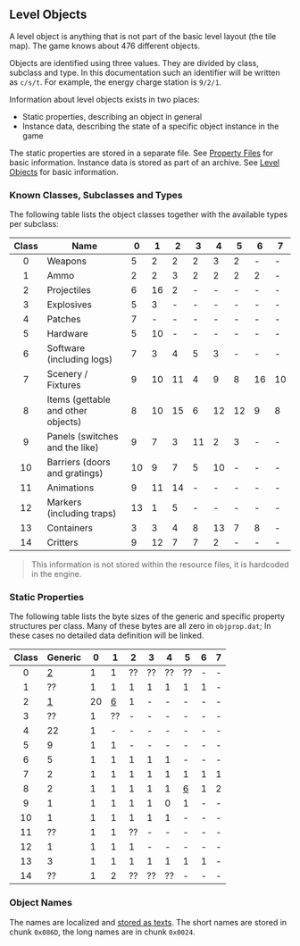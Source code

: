 ## Level Objects

A level object is anything that is not part of the basic level layout (the tile map). The game knows about 476 different objects.

Objects are identified using three values. They are divided by class, subclass and type. In this documentation such an identifier will be written as ```c/s/t```. For example, the energy charge station is ```9/2/1```.

Information about level objects exists in two places:
* Static properties, describing an object in general
* Instance data, describing the state of a specific object instance in the game

The static properties are stored in a separate file. See [Property Files](../fileFormat/PropertyFiles.md) for basic information.
Instance data is stored as part of an archive. See [Level Objects](../archives/levelObjects.md) for basic information.

### Known Classes, Subclasses and Types

The following table lists the object classes together with the available types per subclass:

| Class | Name                               | 0  | 1  | 2  | 3  | 4  | 5  | 6  | 7  |
|:-----:|------------------------------------|----|----|----|----|----|----|----|----|
|   0   | Weapons                            | 5  | 2  | 2  | 2  | 3  | 2  | -  | -  |
|   1   | Ammo                               | 2  | 2  | 3  | 2  | 2  | 2  | 2  | -  |
|   2   | Projectiles                        | 6  | 16 | 2  | -  | -  | -  | -  | -  |
|   3   | Explosives                         | 5  | 3  | -  | -  | -  | -  | -  | -  |
|   4   | Patches                            | 7  | -  | -  | -  | -  | -  | -  | -  |
|   5   | Hardware                           | 5  | 10 | -  | -  | -  | -  | -  | -  |
|   6   | Software (including logs)          | 7  | 3  | 4  | 5  | 3  | -  | -  | -  |
|   7   | Scenery / Fixtures                 | 9  | 10 | 11 | 4  | 9  | 8  | 16 | 10 |
|   8   | Items (gettable and other objects) | 8  | 10 | 15 | 6  | 12 | 12 | 9  | 8  |
|   9   | Panels (switches and the like)     | 9  | 7  | 3  | 11 | 2  | 3  | -  | -  |
|   10  | Barriers (doors and gratings)      | 10 | 9  | 7  | 5  | 10 | -  | -  | -  |
|   11  | Animations                         | 9  | 11 | 14 | -  | -  | -  | -  | -  |
|   12  | Markers (including traps)          | 13 | 1  | 5  | -  | -  | -  | -  | -  |
|   13  | Containers                         | 3  | 3  | 4  | 8  | 13 | 7  | 8  | -  |
|   14  | Critters                           | 9  | 12 | 7  | 7  | 2  | -  | -  | -  |

> This information is not stored within the resource files, it is hardcoded in the engine.


### Static Properties

The following table lists the byte sizes of the generic and specific property structures per class.
Many of these bytes are all zero in ```objprop.dat```; In these cases no detailed data definition will be linked.

| Class | Generic                                     | 0  | 1        | 2  | 3  | 4  | 5        | 6  | 7  |
|:-----:|---------------------------------------------|----|----------|----|----|----|----------|----|----|
|   0   | [2](00_Weapons/weaponProperties.md)         | 1  | 1        | ?? | ?? | ?? | ??       | -  | -  |
|   1   | ??                                          | 1  | 1        | 1  | 1  | 1  | 1        | 1  | -  |
|   2   | [1](02_Projectiles/projectileProperties.md) | 20 | [6][2/1] | 1  | -  | -  | -        | -  | -  |
|   3   | ??                                          | 1  | ??       | -  | -  | -  | -        | -  | -  |
|   4   | 22                                          | 1  | -        | -  | -  | -  | -        | -  | -  |
|   5   | 9                                           | 1  | 1        | -  | -  | -  | -        | -  | -  |
|   6   | 5                                           | 1  | 1        | 1  | 1  | 1  | -        | -  | -  |
|   7   | 2                                           | 1  | 1        | 1  | 1  | 1  | 1        | 1  | 1  |
|   8   | 2                                           | 1  | 1        | 1  | 1  | 1  | [6][8/5] | 1  | 2  |
|   9   | 1                                           | 1  | 1        | 1  | 1  | 0  | 1        | -  | -  |
|   10  | 1                                           | 1  | 1        | 1  | 1  | 1  | -        | -  | -  |
|   11  | ??                                          | 1  | 1        | ?? | -  | -  | -        | -  | -  |
|   12  | 1                                           | 1  | 1        | 1  | -  | -  | -        | -  | -  |
|   13  | 3                                           | 1  | 1        | 1  | 1  | 1  | 1        | 1  | -  |
|   14  | ??                                          | 1  | 2        | ?? | ?? | ?? | -        | -  | -  |

[2/1]: 02_Projectiles/projectileProperties.md#specific-1-properties
[8/5]: 08_Items/itemProperties.md#cyberspace-items-specific-properties


### Object Names

The names are localized and [stored as texts](../media/Texts.md). The short names are stored in chunk ```0x086D```, the long
names are in chunk ```0x0024```.

